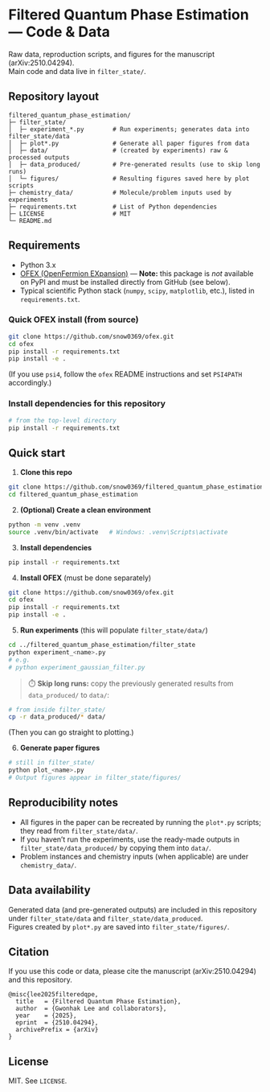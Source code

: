 # Filtered Quantum Phase Estimation — Code & Data

Raw data, reproduction scripts, and figures for the manuscript (arXiv:2510.04294).  
Main code and data live in `filter_state/`.

## Repository layout
```
filtered_quantum_phase_estimation/
├─ filter_state/
│  ├─ experiment_*.py        # Run experiments; generates data into filter_state/data
│  ├─ plot*.py               # Generate all paper figures from data
│  ├─ data/                  # (created by experiments) raw & processed outputs
│  ├─ data_produced/         # Pre-generated results (use to skip long runs)
│  └─ figures/               # Resulting figures saved here by plot scripts
├─ chemistry_data/           # Molecule/problem inputs used by experiments
├─ requirements.txt          # List of Python dependencies
├─ LICENSE                   # MIT
└─ README.md
```

## Requirements

- Python 3.x  
- [OFEX (OpenFermion EXpansion)](https://github.com/snow0369/ofex) — **Note:** this package is *not* available on PyPI and must be installed directly from GitHub (see below).  
- Typical scientific Python stack (`numpy`, `scipy`, `matplotlib`, etc.), listed in `requirements.txt`.  

### Quick OFEX install (from source)
```bash
git clone https://github.com/snow0369/ofex.git
cd ofex
pip install -r requirements.txt
pip install -e .
```
(If you use `psi4`, follow the `ofex` README instructions and set `PSI4PATH` accordingly.)

### Install dependencies for this repository
```bash
# from the top-level directory
pip install -r requirements.txt
```

## Quick start

1. **Clone this repo**
```bash
git clone https://github.com/snow0369/filtered_quantum_phase_estimation.git
cd filtered_quantum_phase_estimation
```

2. **(Optional) Create a clean environment**
```bash
python -m venv .venv
source .venv/bin/activate   # Windows: .venv\Scripts\activate
```

3. **Install dependencies**
```bash
pip install -r requirements.txt
```

4. **Install OFEX** (must be done separately)
```bash
git clone https://github.com/snow0369/ofex.git
cd ofex
pip install -r requirements.txt
pip install -e .
```

5. **Run experiments** (this will populate `filter_state/data/`)
```bash
cd ../filtered_quantum_phase_estimation/filter_state
python experiment_<name>.py
# e.g.
# python experiment_gaussian_filter.py
```

> ⏱️ **Skip long runs:** copy the previously generated results from `data_produced/` to `data/`:
```bash
# from inside filter_state/
cp -r data_produced/* data/
```
(Then you can go straight to plotting.)

6. **Generate paper figures**
```bash
# still in filter_state/
python plot_<name>.py
# Output figures appear in filter_state/figures/
```

## Reproducibility notes

- All figures in the paper can be recreated by running the `plot*.py` scripts; they read from `filter_state/data/`.  
- If you haven’t run the experiments, use the ready-made outputs in `filter_state/data_produced/` by copying them into `data/`.  
- Problem instances and chemistry inputs (when applicable) are under `chemistry_data/`.

## Data availability

Generated data (and pre-generated outputs) are included in this repository under `filter_state/data` and `filter_state/data_produced`.  
Figures created by `plot*.py` are saved into `filter_state/figures/`.

## Citation

If you use this code or data, please cite the manuscript (arXiv:2510.04294) and this repository.

```
@misc{lee2025filteredqpe,
  title   = {Filtered Quantum Phase Estimation},
  author  = {Gwonhak Lee and collaborators},
  year    = {2025},
  eprint  = {2510.04294},
  archivePrefix = {arXiv}
}
```

## License
MIT. See `LICENSE`.
